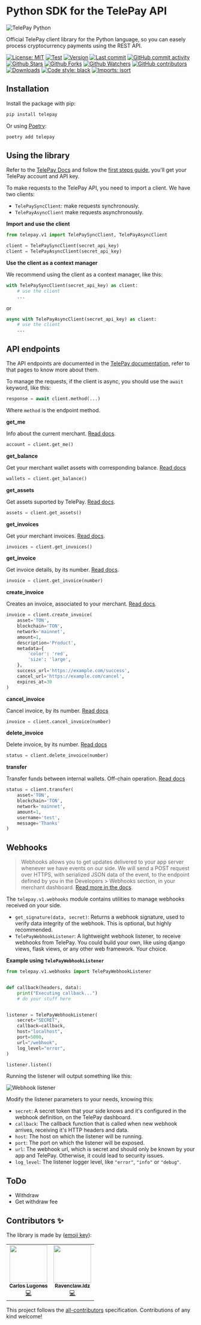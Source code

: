 # Python SDK for the TelePay API

![TelePay Python](https://github.com/TelePay-cash/telepay-python/blob/main/docs/cover.jpg?raw=true)

Official TelePay client library for the Python language, so you can easely process cryptocurrency payments using the REST API.

[![License: MIT](https://img.shields.io/badge/License-MIT-green.svg)](https://opensource.org/licenses/MIT)
[![Test](https://github.com/telepay-cash/telepay-python/workflows/CI/badge.svg)](https://github.com/telepay-cash/telepay-python/actions?query=workflow%3ACI)
[![Version](https://img.shields.io/pypi/v/telepay?color=%2334D058&label=Version)](https://pypi.org/project/telepay)
[![Last commit](https://img.shields.io/github/last-commit/telepay-cash/telepay-python.svg?style=flat)](https://github.com/telepay-cash/telepay-python/commits)
[![GitHub commit activity](https://img.shields.io/github/commit-activity/m/telepay-cash/telepay-python)](https://github.com/telepay-cash/telepay-python/commits)
[![Github Stars](https://img.shields.io/github/stars/telepay-cash/telepay-python?style=flat&logo=github)](https://github.com/telepay-cash/telepay-python/stargazers)
[![Github Forks](https://img.shields.io/github/forks/telepay-cash/telepay-python?style=flat&logo=github)](https://github.com/telepay-cash/telepay-python/network/members)
[![Github Watchers](https://img.shields.io/github/watchers/telepay-cash/telepay-python?style=flat&logo=github)](https://github.com/telepay-cash/telepay-python)
[![GitHub contributors](https://img.shields.io/github/contributors/telepay-cash/telepay-python?label=code%20contributors)](https://github.com/telepay-cash/telepay-python/graphs/contributors)
[![Downloads](https://pepy.tech/badge/telepay)](https://pepy.tech/project/telepay)
[![Code style: black](https://img.shields.io/badge/code%20style-black-000000.svg)](https://github.com/psf/black)
[![Imports: isort](https://img.shields.io/badge/%20imports-isort-%231674b1?style=flat&labelColor=ef8336)](https://pycqa.github.io/isort/)


## Installation

Install the package with pip:

```bash
pip install telepay
```

Or using [Poetry](https://python-poetry.org/):

```bash
poetry add telepay
```

## Using the library

Refer to the [TelePay Docs](https://telepay.readme.io) and follow the [first steps guide](https://telepay.readme.io/reference/first-steps), you'll get your TelePay account and API key.

To make requests to the TelePay API, you need to import a client. We have two clients:
* `TelePaySyncClient`: make requests synchronously.
* `TelePayAsyncClient` make requests asynchronously.

**Import and use the client**

```python
from telepay.v1 import TelePaySyncClient, TelePayAsyncClient

client = TelePaySyncClient(secret_api_key)
client = TelePayAsyncClient(secret_api_key)
```

**Use the client as a context manager**

We recommend using the client as a context manager, like this:

```python
with TelePaySyncClient(secret_api_key) as client:
    # use the client
    ...
```

or

```python
async with TelePayAsyncClient(secret_api_key) as client:
    # use the client
    ...
```

## API endpoints

The API endpoints are documented in the [TelePay documentation](https://telepay.readme.io/reference/endpoints), refer to that pages to know more about them.

To manage the requests, if the client is async, you should use the `await` keyword, like this:

```python
response = await client.method(...)
```

Where `method` is the endpoint method.

**get_me**

Info about the current merchant. [Read docs](https://telepay.readme.io/reference/getme).

```python
account = client.get_me()
```

**get_balance**

Get your merchant wallet assets with corresponding balance. [Read docs](https://telepay.readme.io/reference/getbalance)

```python
wallets = client.get_balance()
```

**get_assets**

Get assets suported by TelePay. [Read docs](https://telepay.readme.io/reference/getassets).

```python
assets = client.get_assets()
```

**get_invoices**

Get your merchant invoices. [Read docs](https://telepay.readme.io/reference/getinvoices).

```python
invoices = client.get_invoices()
```

**get_invoice**

Get invoice details, by its number. [Read docs](https://telepay.readme.io/reference/getinvoice).

```python
invoice = client.get_invoice(number)
```

**create_invoice**

Creates an invoice, associated to your merchant. [Read docs](https://telepay.readme.io/reference/createinvoice).

```python
invoice = client.create_invoice(
    asset='TON',
    blockchain='TON',
    network='mainnet',
    amount=1,
    description='Product',
    metadata={
        'color': 'red',
        'size': 'large',
    },
    success_url='https://example.com/success',
    cancel_url='https://example.com/cancel',
    expires_at=30
)
```

**cancel_invoice**

Cancel invoice, by its number. [Read docs](https://telepay.readme.io/reference/cancelinvoice)

```python
invoice = client.cancel_invoice(number)
```

**delete_invoice**

Delete invoice, by its number. [Read docs](https://telepay.readme.io/reference/deleteinvoice)

```python
status = client.delete_invoice(number)
```

**transfer**

Transfer funds between internal wallets. Off-chain operation. [Read docs](https://telepay.readme.io/reference/transfer)

```python
status = client.transfer(
    asset='TON',
    blockchain='TON',
    network='mainnet',
    amount=1,
    username='test',
    message='Thanks'
)
```

## Webhooks

> Webhooks allows you to get updates delivered to your app server whenever we have events on our side. We will send a POST request over HTTPS, with serialized JSON data of the event, to the endpoint defined by you in the Developers > Webhooks section, in your merchant dashboard. [Read more in the docs](https://telepay.readme.io/reference/webhooks).


The `telepay.v1.webhooks` module contains utilities to manage webhooks received on your side.

* `get_signature(data, secret)`: Returns a webhook signature, used to verify data integrity of the webhook. This is optional, but highly recommended.
* `TelePayWebhookListener`: A lightweight webhook listener, to receive webhooks from TelePay. You could build your own, like using django views, flask views, or any other web framework. Your choice.

**Example using `TelePayWebhookListener`**

```python
from telepay.v1.webhooks import TelePayWebhookListener


def callback(headers, data):
    print("Executing callback...")
    # do your stuff here


listener = TelePayWebhookListener(
    secret="SECRET",
    callback=callback,
    host="localhost",
    port=5000,
    url="/webhook",
    log_level="error",
)

listener.listen()
```

Running the listener will output something like this:

![Webhook listener](https://github.com/TelePay-cash/telepay-python/blob/main/docs/webhook-listener.png?raw=true)

Modify the listener parameters to your needs, knowing this:
* `secret`: A secret token that your side knows and it's configured in the webhook definition, on the TelePay dashboard.
* `callback`: The callback function that is called when new webhook arrives, receiving it's HTTP headers and data.
* `host`: The host on which the listener will be running.
* `port`: The port on which the listener will be exposed.
* `url`: The webhook url, which is secret and should only be known by your app and TelePay. Otherwise, it could lead to security issues.
* `log_level`: The listener logger level, like `"error"`, `"info"` or `"debug"`.

## ToDo

* Withdraw
* Get withdraw fee

## Contributors ✨

The library is made by ([emoji key](https://allcontributors.org/docs/en/emoji-key)):

<!-- ALL-CONTRIBUTORS-LIST:START - Do not remove or modify this section -->
<!-- prettier-ignore-start -->
<!-- markdownlint-disable -->
<table>
  <tr>
    <td align="center"><a href="https://lugodev.com"><img src="https://avatars.githubusercontent.com/u/18733370?v=4?s=100" width="100px;" alt=""/><br /><sub><b>Carlos Lugones</b></sub></a><br /><a href="https://github.com/telepay-cash/telepay-python/commits?author=lugodev" title="Code">💻</a></td>
    <td align="center"><a href="http://showwcase.com/ravenclawldz"><img src="https://avatars.githubusercontent.com/u/68219934?v=4" width="100px;" alt=""/><br /><sub><b>Ravenclaw.ldz</b></sub></a><br /><a href="https://github.com/telepay-cash/telepay-python/commits?author=ravenclawldz" title="Code">💻</a></td>
  </tr>
</table>

<!-- markdownlint-restore -->
<!-- prettier-ignore-end -->

<!-- ALL-CONTRIBUTORS-LIST:END -->

This project follows the [all-contributors](https://github.com/all-contributors/all-contributors) specification. Contributions of any kind welcome!
